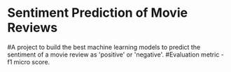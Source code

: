 # Sentiment Prediction of Movie Reviews
#A project to build the best machine learning models to predict the sentiment of a movie review as 'positive' or 'negative'.
#Evaluation metric - f1 micro score.
